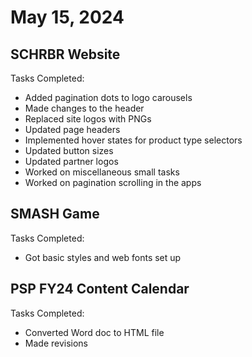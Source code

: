 # May 15, 2024

## SCHRBR Website

Tasks Completed:

- Added pagination dots to logo carousels
- Made changes to the header
- Replaced site logos with PNGs
- Updated page headers
- Implemented hover states for product type selectors
- Updated button sizes
- Updated partner logos
- Worked on miscellaneous small tasks
- Worked on pagination scrolling in the apps

## SMASH Game

Tasks Completed:

- Got basic styles and web fonts set up

## PSP FY24 Content Calendar

Tasks Completed:

- Converted Word doc to HTML file
- Made revisions
